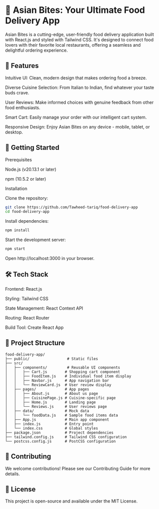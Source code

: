 # 🍔 Asian Bites: Your Ultimate Food Delivery App

Asian Bites is a cutting-edge, user-friendly food delivery application built with React.js and styled with Tailwind CSS. It's designed to connect food lovers with their favorite local restaurants, offering a seamless and delightful ordering experience.

## 🌟 Features

Intuitive UI: Clean, modern design that makes ordering food a breeze.

Diverse Cuisine Selection: From Italian to Indian, find whatever your taste buds crave.

User Reviews: Make informed choices with genuine feedback from other food enthusiasts.

Smart Cart: Easily manage your order with our intelligent cart system.

Responsive Design: Enjoy Asian Bites on any device - mobile, tablet, or desktop.

## 🚀 Getting Started
Prerequisites

Node.js (v20.13.1 or later)

npm (10.5.2 or later)

Installation

Clone the repository:
```bash
git clone https://github.com/Tawheed-tariq/food-delivery-app
cd food-delivery-app
```

Install dependencies:
```bash
npm install
```

Start the development server:
```bash
npm start
```

Open http://localhost:3000 in your browser.

## 🛠️ Tech Stack

Frontend: React.js

Styling: Tailwind CSS

State Management: React Context API

Routing: React Router

Build Tool: Create React App

## 📁 Project Structure

```
food-delivery-app/
├── public/                 # Static files
├── src/
│   ├── components/         # Reusable UI components
│   │   ├── Cart.js        # Shopping cart component
│   │   ├── FoodItem.js    # Individual food item display
│   │   ├── Navbar.js      # App navigation bar
│   │   └── ReviewCard.js  # User review display
│   ├── pages/             # App pages
│   │   ├── About.js       # About us page
│   │   ├── CuisinePage.js # Cuisine-specific page
│   │   ├── Home.js        # Landing page
│   │   └── Reviews.js     # User reviews page
│   ├── data/              # Mock data
│   │   └── foodData.js    # Sample food items data
│   ├── App.js             # Main app component
│   ├── index.js           # Entry point
│   └── index.css          # Global styles
├── package.json           # Project dependencies
├── tailwind.config.js     # Tailwind CSS configuration
└── postcss.config.js      # PostCSS configuration
```

## 🤝 Contributing
We welcome contributions! Please see our Contributing Guide for more details.
## 📝 License
This project is open-source and available under the MIT License.
